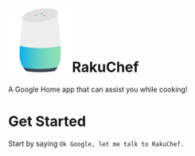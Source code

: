 # ![](google-home.png)RakuChef
A Google Home app that can assist you while cooking!

# Get Started
Start by saying `Ok Google, let me talk to RakuChef.`
